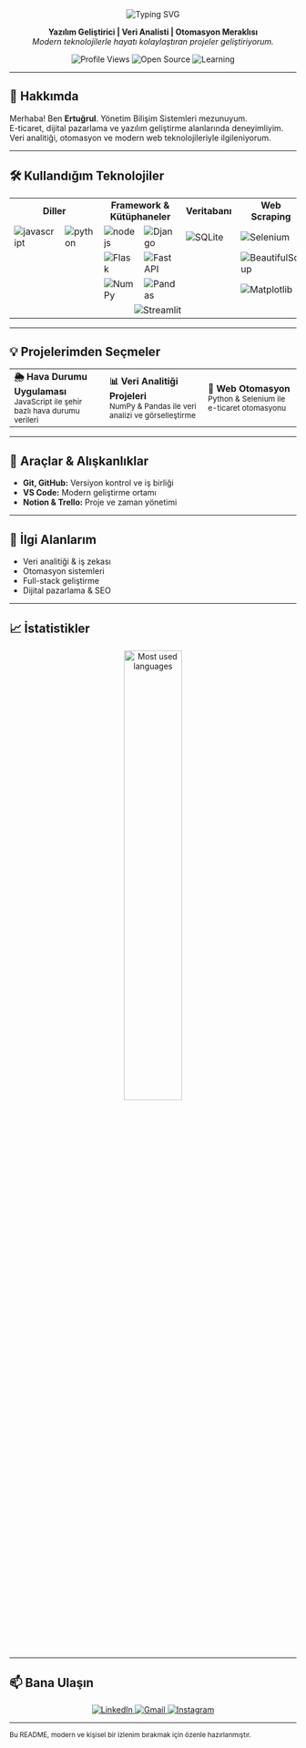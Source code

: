<!-- PROFİL BANNER -->
<div align="center">
  <img src="https://readme-typing-svg.demolab.com?font=Fira+Code&size=30&duration=3000&pause=1000&color=6FA4FC&center=true&vCenter=true&width=435&lines=Merhaba%2C+Ben+Ertu%C4%9Frul+%F0%9F%91%8B" alt="Typing SVG" />
</div>

<!-- KISA ÖZET -->
<p align="center">
  <b>Yazılım Geliştirici | Veri Analisti | Otomasyon Meraklısı</b><br>
  <i>Modern teknolojilerle hayatı kolaylaştıran projeler geliştiriyorum.</i>
</p>

<!-- PROFİL BADGE'LERİ -->
<p align="center">
  <img src="https://komarev.com/ghpvc/?username=ertugrulsarsar&label=Ziyaretçi%20Sayısı&color=6FA4FC&style=for-the-badge" alt="Profile Views" />
  <img src="https://img.shields.io/badge/Code-Open%20Source-blue?style=for-the-badge" alt="Open Source" />
  <img src="https://img.shields.io/badge/Always-Learning-6FA4FC?style=for-the-badge" alt="Learning" />
</p>

---

## 🚀 Hakkımda

Merhaba! Ben **Ertuğrul**. Yönetim Bilişim Sistemleri mezunuyum.  
E-ticaret, dijital pazarlama ve yazılım geliştirme alanlarında deneyimliyim.  
Veri analitiği, otomasyon ve modern web teknolojileriyle ilgileniyorum.

---

## 🛠️ Kullandığım Teknolojiler

<div align="center">

<table>
  <tr>
    <td align="center" colspan="2"><b>Diller</b></td>
    <td align="center" colspan="2"><b>Framework & Kütüphaneler</b></td>
    <td align="center"><b>Veritabanı</b></td>
    <td align="center"><b>Web Scraping</b></td>
  </tr>
  <tr>
    <td><img src="https://img.shields.io/badge/JavaScript-F7DF1E?style=for-the-badge&logo=javascript&logoColor=black" alt="javascript" /></td>
    <td><img src="https://img.shields.io/badge/Python-3776AB?style=for-the-badge&logo=python&logoColor=white" alt="python" /></td>
    <td><img src="https://img.shields.io/badge/Node.js-43853D?style=for-the-badge&logo=node.js&logoColor=white" alt="nodejs" /></td>
    <td><img src="https://img.shields.io/badge/Django-092E20?style=for-the-badge&logo=django&logoColor=white" alt="Django" /></td>
    <td><img src="https://img.shields.io/badge/SQLite-003B57?style=for-the-badge&logo=sqlite&logoColor=white" alt="SQLite" /></td>
    <td><img src="https://img.shields.io/badge/Selenium-43B02A?style=for-the-badge&logo=selenium&logoColor=white" alt="Selenium" /></td>
  </tr>
  <tr>
    <td></td>
    <td></td>
    <td><img src="https://img.shields.io/badge/Flask-000000?style=for-the-badge&logo=flask&logoColor=white" alt="Flask" /></td>
    <td><img src="https://img.shields.io/badge/FastAPI-009688?style=for-the-badge&logo=fastapi&logoColor=white" alt="FastAPI" /></td>
    <td></td>
    <td><img src="https://img.shields.io/badge/BeautifulSoup-4B0082?style=for-the-badge&logo=python&logoColor=white" alt="BeautifulSoup" /></td>
  </tr>
  <tr>
    <td></td>
    <td></td>
    <td><img src="https://img.shields.io/badge/NumPy-013243?style=for-the-badge&logo=numpy&logoColor=white" alt="NumPy" /></td>
    <td><img src="https://img.shields.io/badge/Pandas-150458?style=for-the-badge&logo=pandas&logoColor=white" alt="Pandas" /></td>
    <td></td>
    <td><img src="https://img.shields.io/badge/Matplotlib-11557C?style=for-the-badge&logo=plotly&logoColor=white" alt="Matplotlib" /></td>
  </tr>
  <tr>
    <td colspan="6" align="center"><img src="https://img.shields.io/badge/Streamlit-FF4B4B?style=for-the-badge&logo=streamlit&logoColor=white" alt="Streamlit" /></td>
  </tr>
</table>

</div>

---

## 💡 Projelerimden Seçmeler

<div align="center">

<table>
  <tr>
    <td>
      <b>🌦️ Hava Durumu Uygulaması</b><br>
      <sub>JavaScript ile şehir bazlı hava durumu verileri</sub>
    </td>
    <td>
      <b>📊 Veri Analitiği Projeleri</b><br>
      <sub>NumPy & Pandas ile veri analizi ve görselleştirme</sub>
    </td>
    <td>
      <b>🤖 Web Otomasyon</b><br>
      <sub>Python & Selenium ile e-ticaret otomasyonu</sub>
    </td>
  </tr>
</table>

</div>

---

## 🧰 Araçlar & Alışkanlıklar

- <b>Git, GitHub:</b> Versiyon kontrol ve iş birliği
- <b>VS Code:</b> Modern geliştirme ortamı
- <b>Notion & Trello:</b> Proje ve zaman yönetimi

---

## 🎯 İlgi Alanlarım

- Veri analitiği & iş zekası
- Otomasyon sistemleri
- Full-stack geliştirme
- Dijital pazarlama & SEO

---

## 📈 İstatistikler

<div align="center">
  <img src="https://github-readme-stats.vercel.app/api/top-langs/?username=ertugrulsarsar&theme=tokyonight&hide_border=true&bg_color=0d1117&title_color=6FA4FC&layout=compact" width="45%" alt="Most used languages"/>
</div>

---

## 📫 Bana Ulaşın

<div align="center">
  <a href="https://linkedin.com/in/ertugrulsarsar">
    <img src="https://img.shields.io/badge/LinkedIn-0077B5?style=for-the-badge&logo=linkedin&logoColor=white" alt="LinkedIn"/>
  </a>
  <a href="mailto:ertugrulsarsar@gmail.com">
    <img src="https://img.shields.io/badge/Gmail-D14836?style=for-the-badge&logo=gmail&logoColor=white" alt="Gmail"/>
  </a>
  <a href="https://instagram.com/ertugrulsarsar">
    <img src="https://img.shields.io/badge/Instagram-E4405F?style=for-the-badge&logo=instagram&logoColor=white" alt="Instagram"/>
  </a>
</div>

---

<sub>Bu README, modern ve kişisel bir izlenim bırakmak için özenle hazırlanmıştır.</sub>
